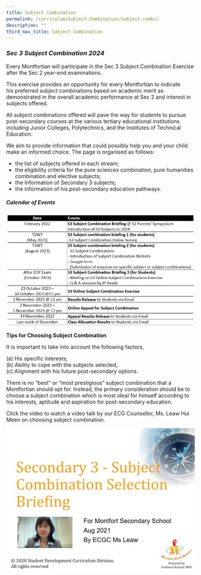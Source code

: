 ```yaml
---
title: Subject Combination
permalink: /curriculum/Subject-Combination/subject-combi/
description: ""
third_nav_title: Subject Combination
---
```

### **_Sec 3 Subject Combination 2024_**

Every Montfortian will participate in the Sec 3 Subject Combination Exercise after the Sec 2 year-end examinations. 

This exercise provides an opportunity for every Montfortian to indicate his preferred subject combinations based on academic merit as demonstrated in the overall academic performance at Sec 2 and interest in subjects offered. 

All subject combinations offered will pave the way for students to pursue post-secondary courses at the various tertiary educational institutions including Junior Colleges, Polytechnics, and the Institutes of Technical Education.

We aim to provide information that could possibly help you and your child make an informed choice. The page is organised as follows:

* the list of subjects offered in each stream;
* the eligibility criteria for the pure sciences combination, pure humanities combination and elective subjects;
* the Information of Secondary 3 subjects;
* the information of his post-secondary education pathways.

##### **Calendar of Events**

![Timeline for 2023](/images/Timeline%20(2)%20for%202023.png)

**Tips for Choosing Subject Combination**

It is important to take into account the following factors,

(a) His specific interests,    
(b) Ability to cope with the subjects selected,   
(c) Alignment with his future post-secondary options. 

There is no “best” or “most prestigious” subject combination that a Montfortian should opt for. Instead, the primary consideration should be to choose a subject combination which is most ideal for himself according to his interests, aptitude and aspiration for post-secondary education. 

Click the video to watch a video talk by our ECG Counsellor, Ms. Leaw Hui Meen on choosing subject combination.

<a href = "https://drive.google.com/file/d/1cEJ5wfg6bHafi0KIn_ERjyTgFm6JZnvi/view" target = "_self"><img src="/images/ECG%20video.jpeg"></a>